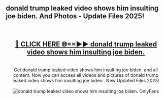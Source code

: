 <h2>donald trump leaked video shows him insulting joe biden. And Photos - Update Files 2025!</h2>
<br>
<div align="center">
<h2><a href="https://linkcuts.com/hfmhzwbr" rel="nofollow">🔴 CLICK HERE 🌐==►► donald trump leaked video shows him insulting joe biden.</a></h2>
<br>
Get donald trump leaked video shows him insulting joe biden. and all content. Now you can access all videos and pictures of donald trump leaked video shows him insulting joe biden.. New Updated Files 2025!
<br>
<br>
<a href="https://linkcuts.com/hfmhzwbr" rel="nofollow" data-target="animated-image.originalLink"><img src="https://i.ibb.co.com/WyWwxjT/player-gif2.gif" alt="donald trump leaked video shows him insulting joe biden. OnlyFans" style="max-width: 100%; display: inline-block;" data-target="animated-image.originalImage"></a>
</div>
<br>